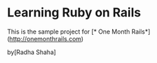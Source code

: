 # Learning Ruby on Rails

This is the sample project for 
[* One Month Rails*] (http://onemonthrails.com)

by[Radha Shaha]